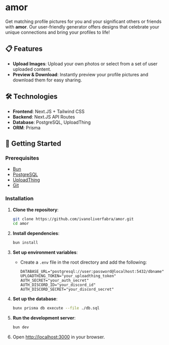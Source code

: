 # amor

Get matching profile pictures for you and your significant others or friends with **amor**. Our user-friendly generator offers designs that celebrate your unique connections and bring your profiles to life!

## 📋 Features
- **Upload Images**: Upload your own photos or select from a set of user uploaded content.
- **Preview & Download**: Instantly preview your profile pictures and download them for easy sharing.

## 🛠️ Technologies
- **Frontend**: Next.JS + Tailwind CSS
- **Backend**: Next.JS API Routes
- **Database**: PostgreSQL, UploadThing
- **ORM**: Prisma

## 🚀 Getting Started

### Prerequisites
- [Bun](https://bun.sh/)
- [PostgreSQL](https://www.postgresql.org/)
- [UploadThing](https://uploadthing.com/)
- [Git](https://git-scm.com/)

### Installation

1. **Clone the repository**:
    ```bash
    git clone https://github.com/ivanoliverfabra/amor.git
    cd amor
    ```

2. **Install dependencies**:
    ```bash
    bun install
    ```

3. **Set up environment variables**:
    - Create a `.env` file in the root directory and add the following:
      ```plaintext
      DATABASE_URL="postgresql://user:password@localhost:5432/dbname"
      UPLOADTHING_TOKEN="your_uploadthing_token"
      AUTH_SECRET="your_auth_secret"
      AUTH_DISCORD_ID="your_discord_id"
      AUTH_DISCORD_SECRET="your_discord_secret"
      ```

4. **Set up the database**:
    ```bash
    bunx prisma db execute --file ./db.sql
    ```

5. **Run the development server**:
    ```bash
    bun dev
    ```

6. Open [http://localhost:3000](http://localhost:3000) in your browser.